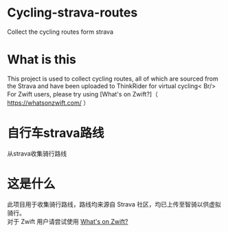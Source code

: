 # Cycling-strava-routes
Collect the cycling routes form strava

# What is this
This project is used to collect cycling routes, all of which are sourced from the Strava and have been uploaded to ThinkRider for virtual cycling< Br/>
For Zwift users, please try using [What's on Zwift?]（ https://whatsonzwift.com/ ）


# 自行车strava路线
从strava收集骑行路线

# 这是什么
此项目用于收集骑行路线，路线均来源自 Strava 社区，均已上传至智骑以供虚拟骑行。<br />
对于 Zwift 用户请尝试使用 [What's on Zwift?](https://whatsonzwift.com/)
